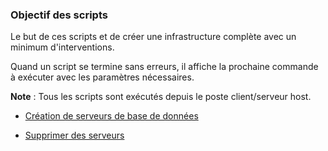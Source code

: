 ### Objectif des scripts

Le but de ces scripts et de créer une infrastructure complète avec un minimum
d'interventions.

Quand un script se termine sans erreurs, il affiche la prochaine commande à exécuter
avec les paramètres nécessaires.

**Note** : Tous les scripts sont exécutés depuis le poste client/serveur host.

* [Création de serveurs de base de données](https://github.com/PhilippeLeroux/plescripts)

* [Supprimer des serveurs](https://github.com/PhilippeLeroux/plescripts/wiki/Remove-server(s))
